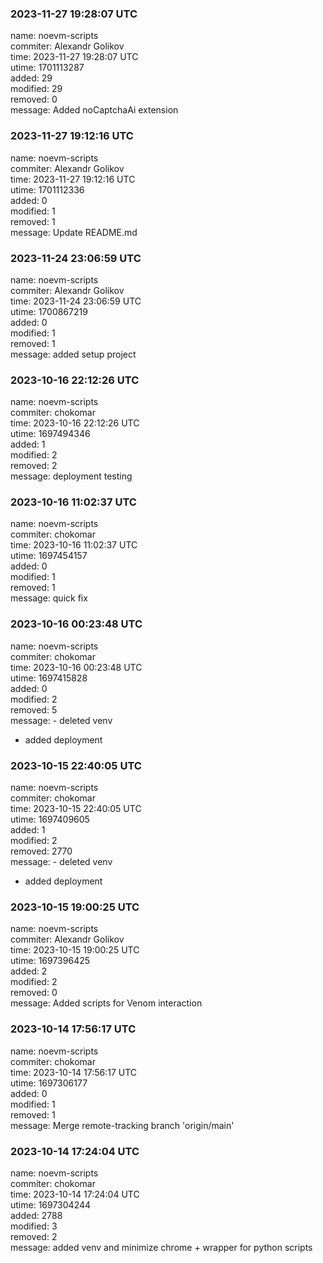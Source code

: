 ### 2023-11-27 19:28:07 UTC
name: noevm-scripts  
commiter: Alexandr Golikov  
time: 2023-11-27 19:28:07 UTC  
utime: 1701113287  
added: 29  
modified: 29  
removed: 0  
message: Added noCaptchaAi extension

### 2023-11-27 19:12:16 UTC
name: noevm-scripts  
commiter: Alexandr Golikov  
time: 2023-11-27 19:12:16 UTC  
utime: 1701112336  
added: 0  
modified: 1  
removed: 1  
message: Update README.md

### 2023-11-24 23:06:59 UTC
name: noevm-scripts  
commiter: Alexandr Golikov  
time: 2023-11-24 23:06:59 UTC  
utime: 1700867219  
added: 0  
modified: 1  
removed: 1  
message: added setup project

### 2023-10-16 22:12:26 UTC
name: noevm-scripts  
commiter: chokomar  
time: 2023-10-16 22:12:26 UTC  
utime: 1697494346  
added: 1  
modified: 2  
removed: 2  
message: deployment testing

### 2023-10-16 11:02:37 UTC
name: noevm-scripts  
commiter: chokomar  
time: 2023-10-16 11:02:37 UTC  
utime: 1697454157  
added: 0  
modified: 1  
removed: 1  
message: quick fix

### 2023-10-16 00:23:48 UTC
name: noevm-scripts  
commiter: chokomar  
time: 2023-10-16 00:23:48 UTC  
utime: 1697415828  
added: 0  
modified: 2  
removed: 5  
message: - deleted venv
- added deployment

### 2023-10-15 22:40:05 UTC
name: noevm-scripts  
commiter: chokomar  
time: 2023-10-15 22:40:05 UTC  
utime: 1697409605  
added: 1  
modified: 2  
removed: 2770  
message: - deleted venv
- added deployment

### 2023-10-15 19:00:25 UTC
name: noevm-scripts  
commiter: Alexandr Golikov  
time: 2023-10-15 19:00:25 UTC  
utime: 1697396425  
added: 2  
modified: 2  
removed: 0  
message: Added scripts for Venom interaction

### 2023-10-14 17:56:17 UTC
name: noevm-scripts  
commiter: chokomar  
time: 2023-10-14 17:56:17 UTC  
utime: 1697306177  
added: 0  
modified: 1  
removed: 1  
message: Merge remote-tracking branch 'origin/main'

### 2023-10-14 17:24:04 UTC
name: noevm-scripts  
commiter: chokomar  
time: 2023-10-14 17:24:04 UTC  
utime: 1697304244  
added: 2788  
modified: 3  
removed: 2  
message: added venv and minimize chrome + wrapper for python scripts

